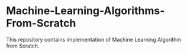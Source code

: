 # Machine-Learning-Algorithms-From-Scratch
This repository contains implementation of Machine Learning Algorithm from Scratch.
